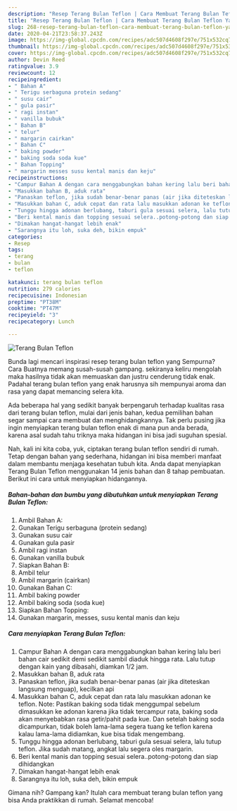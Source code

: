 ```yaml
---
description: "Resep Terang Bulan Teflon | Cara Membuat Terang Bulan Teflon Yang Enak dan Simpel"
title: "Resep Terang Bulan Teflon | Cara Membuat Terang Bulan Teflon Yang Enak dan Simpel"
slug: 268-resep-terang-bulan-teflon-cara-membuat-terang-bulan-teflon-yang-enak-dan-simpel
date: 2020-04-21T23:58:37.243Z
image: https://img-global.cpcdn.com/recipes/adc507d4608f297e/751x532cq70/terang-bulan-teflon-foto-resep-utama.jpg
thumbnail: https://img-global.cpcdn.com/recipes/adc507d4608f297e/751x532cq70/terang-bulan-teflon-foto-resep-utama.jpg
cover: https://img-global.cpcdn.com/recipes/adc507d4608f297e/751x532cq70/terang-bulan-teflon-foto-resep-utama.jpg
author: Devin Reed
ratingvalue: 3.9
reviewcount: 12
recipeingredient:
- " Bahan A"
- " Terigu serbaguna protein sedang"
- " susu cair"
- " gula pasir"
- " ragi instan"
- " vanilla bubuk"
- " Bahan B"
- " telur"
- " margarin cairkan"
- " Bahan C"
- " baking powder"
- " baking soda soda kue"
- " Bahan Topping"
- " margarin messes susu kental manis dan keju"
recipeinstructions:
- "Campur Bahan A dengan cara menggabungkan bahan kering lalu beri bahan cair sedikit demi sedikit sambil diaduk hingga rata. Lalu tutup dengan kain yang dibasahi, diamkan 1/2 jam."
- "Masukkan bahan B, aduk rata"
- "Panaskan teflon, jika sudah benar-benar panas (air jika diteteskan langsung menguap), kecilkan api"
- "Masukkan bahan C, aduk cepat dan rata lalu masukkan adonan ke teflon. Note: Pastikan baking soda tidak menggumpal sebelum dimasukkan ke adonan karena jika tidak tercampur rata, baking soda akan menyebabkan rasa getir/pahit pada kue. Dan setelah baking soda dicampurkan, tidak boleh lama-lama segera tuang ke teflon karena kalau lama-lama didiamkan, kue bisa tidak mengembang."
- "Tunggu hingga adonan berlubang, taburi gula sesuai selera, lalu tutup teflon. Jika sudah matang, angkat lalu segera oles margarin."
- "Beri kental manis dan topping sesuai selera..potong-potong dan siap dihidangkan"
- "Dimakan hangat-hangat lebih enak"
- "Sarangnya itu loh, suka deh, bikin empuk"
categories:
- Resep
tags:
- terang
- bulan
- teflon

katakunci: terang bulan teflon 
nutrition: 279 calories
recipecuisine: Indonesian
preptime: "PT38M"
cooktime: "PT47M"
recipeyield: "3"
recipecategory: Lunch

---
```



![Terang Bulan Teflon](https://img-global.cpcdn.com/recipes/adc507d4608f297e/751x532cq70/terang-bulan-teflon-foto-resep-utama.jpg)

Bunda lagi mencari inspirasi resep terang bulan teflon yang Sempurna? Cara Buatnya memang susah-susah gampang. sekiranya keliru mengolah maka hasilnya tidak akan memuaskan dan justru cenderung tidak enak. Padahal terang bulan teflon yang enak harusnya sih mempunyai aroma dan rasa yang dapat memancing selera kita.



Ada beberapa hal yang sedikit banyak berpengaruh terhadap kualitas rasa dari terang bulan teflon, mulai dari jenis bahan, kedua pemilihan bahan segar sampai cara membuat dan menghidangkannya. Tak perlu pusing jika ingin menyiapkan terang bulan teflon enak di mana pun anda berada, karena asal sudah tahu triknya maka hidangan ini bisa jadi suguhan spesial.


Nah, kali ini kita coba, yuk, ciptakan terang bulan teflon sendiri di rumah. Tetap dengan bahan yang sederhana, hidangan ini bisa memberi manfaat dalam membantu menjaga kesehatan tubuh kita. Anda dapat menyiapkan Terang Bulan Teflon menggunakan 14 jenis bahan dan 8 tahap pembuatan. Berikut ini cara untuk menyiapkan hidangannya.

<!--inarticleads1-->

##### Bahan-bahan dan bumbu yang dibutuhkan untuk menyiapkan Terang Bulan Teflon:

1. Ambil  Bahan A:
1. Gunakan  Terigu serbaguna (protein sedang)
1. Gunakan  susu cair
1. Gunakan  gula pasir
1. Ambil  ragi instan
1. Gunakan  vanilla bubuk
1. Siapkan  Bahan B:
1. Ambil  telur
1. Ambil  margarin (cairkan)
1. Gunakan  Bahan C:
1. Ambil  baking powder
1. Ambil  baking soda (soda kue)
1. Siapkan  Bahan Topping:
1. Gunakan  margarin, messes, susu kental manis dan keju




<!--inarticleads2-->

##### Cara menyiapkan Terang Bulan Teflon:

1. Campur Bahan A dengan cara menggabungkan bahan kering lalu beri bahan cair sedikit demi sedikit sambil diaduk hingga rata. Lalu tutup dengan kain yang dibasahi, diamkan 1/2 jam.
1. Masukkan bahan B, aduk rata
1. Panaskan teflon, jika sudah benar-benar panas (air jika diteteskan langsung menguap), kecilkan api
1. Masukkan bahan C, aduk cepat dan rata lalu masukkan adonan ke teflon. Note: Pastikan baking soda tidak menggumpal sebelum dimasukkan ke adonan karena jika tidak tercampur rata, baking soda akan menyebabkan rasa getir/pahit pada kue. Dan setelah baking soda dicampurkan, tidak boleh lama-lama segera tuang ke teflon karena kalau lama-lama didiamkan, kue bisa tidak mengembang.
1. Tunggu hingga adonan berlubang, taburi gula sesuai selera, lalu tutup teflon. Jika sudah matang, angkat lalu segera oles margarin.
1. Beri kental manis dan topping sesuai selera..potong-potong dan siap dihidangkan
1. Dimakan hangat-hangat lebih enak
1. Sarangnya itu loh, suka deh, bikin empuk




Gimana nih? Gampang kan? Itulah cara membuat terang bulan teflon yang bisa Anda praktikkan di rumah. Selamat mencoba!

